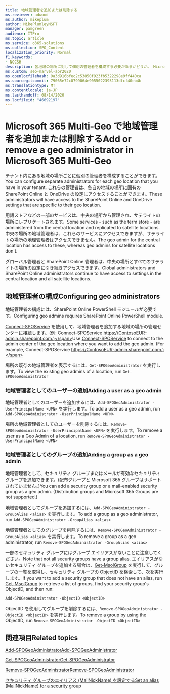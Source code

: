 ```yaml
---
title: 地域管理者を追加または削除する
ms.reviewer: adwood
ms.author: mikeplum
author: MikePlumleyMSFT
manager: pamgreen
audience: ITPro
ms.topic: article
ms.service: o365-solutions
ms.collection: SPO_Content
localization_priority: Normal
f1.keywords:
- NOCSH
description: 各地域の場所に対して個別の管理者を構成する必要があるかどうか。 Microsoft 365 Multi-Geo で地域管理者を追加または削除する方法について説明します。
ms.custom: seo-marvel-apr2020
ms.openlocfilehash: 9a3d916bfec2c53850f923fb5322298e9ff440ca
ms.sourcegitcommit: 79065e72c0799064e9055022393113dfcf40eb4b
ms.translationtype: MT
ms.contentlocale: ja-JP
ms.lasthandoff: 08/14/2020
ms.locfileid: "46692197"
---
```

# <a name="add-or-remove-a-geo-administrator-in-microsoft-365-multi-geo"></a><span data-ttu-id="bf6aa-104">Microsoft 365 Multi-Geo で地域管理者を追加または削除する</span><span class="sxs-lookup"><span data-stu-id="bf6aa-104">Add or remove a geo administrator in Microsoft 365 Multi-Geo</span></span>

<span data-ttu-id="bf6aa-105">テナント内にある地域の場所ごとに個別の管理者を構成することができます。</span><span class="sxs-lookup"><span data-stu-id="bf6aa-105">You can configure separate administrators for each geo location that you have in your tenant.</span></span> <span data-ttu-id="bf6aa-106">これらの管理者は、各自の地域の場所に固有の SharePoint Online と OneDrive の設定にアクセスすることができます。</span><span class="sxs-lookup"><span data-stu-id="bf6aa-106">These administrators will have access to the SharePoint Online and OneDrive settings that are specific to their geo location.</span></span>

<span data-ttu-id="bf6aa-107">用語ストアなどの一部のサービスは、中央の場所から管理され、サテライトの場所にレプリケートされます。</span><span class="sxs-lookup"><span data-stu-id="bf6aa-107">Some services - such as the term store - are administered from the central location and replicated to satellite locations.</span></span> <span data-ttu-id="bf6aa-108">中央の場所の地域管理者は、これらのサービスにアクセスできますが、サテライトの場所の地理管理者はアクセスできません。</span><span class="sxs-lookup"><span data-stu-id="bf6aa-108">The geo admin for the central location has access to these, whereas geo admins for satellite locations don't.</span></span>

<span data-ttu-id="bf6aa-109">グローバル管理者と SharePoint Online 管理者は、中央の場所とすべてのサテライトの場所の設定に引き続きアクセスできます。</span><span class="sxs-lookup"><span data-stu-id="bf6aa-109">Global administrators and SharePoint Online administrators continue to have access to settings in the central location and all satellite locations.</span></span>

## <a name="configuring-geo-administrators"></a><span data-ttu-id="bf6aa-110">地域管理者の構成</span><span class="sxs-lookup"><span data-stu-id="bf6aa-110">Configuring geo administrators</span></span>

<span data-ttu-id="bf6aa-111">地域管理者の構成には、SharePoint Online PowerShell モジュールが必要です。</span><span class="sxs-lookup"><span data-stu-id="bf6aa-111">Configuring geo admins requires SharePoint Online PowerShell module.</span></span>

<span data-ttu-id="bf6aa-112">[Connect-SPOService](https://docs.microsoft.com/powershell/module/sharepoint-online/Connect-SPOService) を使用して、地域管理者を追加する地域の場所の管理センターに接続します。(例: Connect-SPOService  https://ContosoEUR-admin.sharepoint.com.)</span><span class="sxs-lookup"><span data-stu-id="bf6aa-112">Use [Connect-SPOService](https://docs.microsoft.com/powershell/module/sharepoint-online/Connect-SPOService) to connect to the admin center of the geo location where you want to add the geo admin. (For example, Connect-SPOService  https://ContosoEUR-admin.sharepoint.com.)</span></span>

<span data-ttu-id="bf6aa-113">場所の既存の地域管理者を表示するには、`Get-SPOGeoAdministrator` を実行します。</span><span class="sxs-lookup"><span data-stu-id="bf6aa-113">To view the existing geo admins of a location, run `Get-SPOGeoAdministrator`</span></span>

### <a name="adding-a-user-as-a-geo-admin"></a><span data-ttu-id="bf6aa-114">地域管理者としてのユーザーの追加</span><span class="sxs-lookup"><span data-stu-id="bf6aa-114">Adding a user as a geo admin</span></span>

<span data-ttu-id="bf6aa-115">地域管理者としてのユーザーを追加するには、`Add-SPOGeoAdministrator -UserPrincipalName <UPN>` を実行します。</span><span class="sxs-lookup"><span data-stu-id="bf6aa-115">To add a user as a geo admin, run `Add-SPOGeoAdministrator -UserPrincipalName <UPN>`</span></span>

<span data-ttu-id="bf6aa-116">場所の地域管理者としてのユーザーを削除するには、`Remove-SPOGeoAdministrator -UserPrincipalName <UPN>` を実行します。</span><span class="sxs-lookup"><span data-stu-id="bf6aa-116">To remove a user as a Geo Admin of a location, run  `Remove-SPOGeoAdministrator -UserPrincipalName <UPN>`</span></span>

### <a name="adding-a-group-as-a-geo-admin"></a><span data-ttu-id="bf6aa-117">地域管理者としてのグループの追加</span><span class="sxs-lookup"><span data-stu-id="bf6aa-117">Adding a group as a geo admin</span></span>

<span data-ttu-id="bf6aa-118">地域管理者として、セキュリティ グループまたはメールが有効なセキュリティ グループを追加できます。(配布グループと Microsoft 365 グループはサポートされていません。)</span><span class="sxs-lookup"><span data-stu-id="bf6aa-118">You can add a security group or a mail-enabled security group as a geo admin. (Distribution groups and Microsoft 365 Groups are not supported.)</span></span>

<span data-ttu-id="bf6aa-119">地域管理者としてグループを追加するには、`Add-SPOGeoAdministrator -GroupAlias <alias>` を実行します。</span><span class="sxs-lookup"><span data-stu-id="bf6aa-119">To add a group as a geo administrator, run `Add-SPOGeoAdministrator -GroupAlias <alias>`</span></span>

<span data-ttu-id="bf6aa-120">地域管理者としてのグループを削除するには、`Remove-SPOGeoAdministrator -GroupAlias <alias>` を実行します。</span><span class="sxs-lookup"><span data-stu-id="bf6aa-120">To remove a group as a geo administrator, run `Remove-SPOGeoAdministrator -GroupAlias <alias>`</span></span>

<span data-ttu-id="bf6aa-121">一部のセキュリティ グループにはグループ エイリアスがないことに注意してください。</span><span class="sxs-lookup"><span data-stu-id="bf6aa-121">Note that not all security groups have a group alias.</span></span> <span data-ttu-id="bf6aa-122">エイリアスがないセキュリティ グループを追加する場合は、[Get-MsolGroup](https://docs.microsoft.com/powershell/module/msonline/get-msolgroup) を実行して、グループの一覧を取得し、セキュリティ グループの ObjectID を検索して、次を実行します。</span><span class="sxs-lookup"><span data-stu-id="bf6aa-122">If you want to add a security group that does not have an alias, run [Get-MsolGroup](https://docs.microsoft.com/powershell/module/msonline/get-msolgroup) to retrieve a list of groups, find your security group's ObjectID, and then run:</span></span>

`Add-SPOGeoAdministrator -ObjectID <ObjectID>`

<span data-ttu-id="bf6aa-123">ObjectID を使用してグループを削除するには、`Remove-SPOGeoAdministrator -ObjectID <ObjectID>` を実行します。</span><span class="sxs-lookup"><span data-stu-id="bf6aa-123">To remove a group by using the ObjectID, run `Remove-SPOGeoAdministrator -ObjectID <ObjectID>`</span></span>

## <a name="related-topics"></a><span data-ttu-id="bf6aa-124">関連項目</span><span class="sxs-lookup"><span data-stu-id="bf6aa-124">Related topics</span></span>

[<span data-ttu-id="bf6aa-125">Add-SPOGeoAdministrator</span><span class="sxs-lookup"><span data-stu-id="bf6aa-125">Add-SPOGeoAdministrator</span></span>](https://docs.microsoft.com/powershell/module/sharepoint-online/add-spogeoadministrator)

[<span data-ttu-id="bf6aa-126">Get-SPOGeoAdministrator</span><span class="sxs-lookup"><span data-stu-id="bf6aa-126">Get-SPOGeoAdministrator</span></span>](https://docs.microsoft.com/powershell/module/sharepoint-online/get-spogeoadministrator)

[<span data-ttu-id="bf6aa-127">Remove-SPOGeoAdministrator</span><span class="sxs-lookup"><span data-stu-id="bf6aa-127">Remove-SPOGeoAdministrator</span></span>](https://docs.microsoft.com/powershell/module/sharepoint-online/remove-spogeoadministrator)

[<span data-ttu-id="bf6aa-128">セキュリティ グループのエイリアス (MailNickName) を設定する</span><span class="sxs-lookup"><span data-stu-id="bf6aa-128">Set an alias (MailNickName) for a security group</span></span>](https://docs.microsoft.com/powershell/module/azuread/set-azureadgroup)